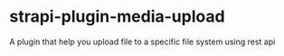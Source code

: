 # strapi-plugin-media-upload

A plugin that help you upload file to a specific file system using rest api
